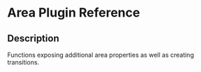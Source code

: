 # Area Plugin Reference

## Description

Functions exposing additional area properties as well as creating transitions.
